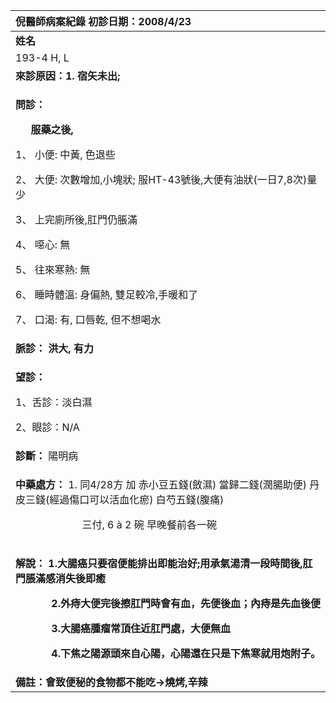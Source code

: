 ﻿|**倪醫師病案紀錄**     初診日期：2008/4/23|
| :- |
|**姓名**|**性別：**|**年齡及體型**|**來診日期：**|
|193-4 H, L|男|52/瘦;中型|2008/5/5|
|**來診原因：1. 宿矢未出;**|
|<p>**問診：**</p><p>`   `**服藥之後,**</p><p>1、 小便: 中黃, 色退些</p><p>2、 大便: 次數增加,小塊狀; 服HT-43號後,大便有油狀(一日7,8次)量少</p><p>3、 上完廁所後,肛門仍脹滿</p><p>4、 噁心: 無</p><p>5、 往來寒熱: 無</p><p>6、 睡時體溫: 身偏熱, 雙足較冷,手暖和了</p><p>7、 口渴: 有, 口唇乾, 但不想喝水</p>|
|**脈診： 洪大, 有力**|
|<p>**望診：**</p><p>1、舌診：淡白濕 </p><p>2、眼診：N/A</p>|
|**診斷：** 陽明病|
|<p>**中藥處方：** 1. 同4/28方 加 赤小豆五錢(斂濕)  當歸二錢(潤腸助便) 丹皮三錢(經過傷口可以活血化瘀)  白芍五錢(腹痛)</p><p>`             `三付, 6 à 2 碗  早晚餐前各一碗</p>|
|<p>**解說： 1.大腸癌只要宿便能排出即能治好;用承氣湯清一段時間後,肛門脹滿感消失後即癒**</p><p>`       `**2.外痔大便完後擦肛門時會有血，先便後血；內痔是先血後便**     </p><p>`       `**3.大腸癌腫瘤常頂住近肛門處，大便無血**</p><p>`       `**4.下焦之陽源頭來自心陽，心陽還在只是下焦寒就用炮附子。**</p>|
|**備註：會致便秘的食物都不能吃->燒烤,辛辣**|

